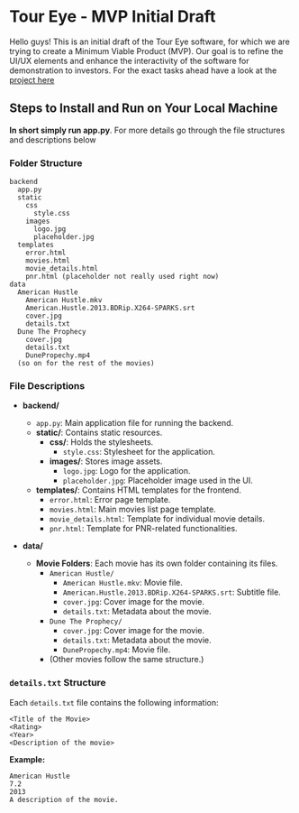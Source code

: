 # Tour Eye - MVP Initial Draft

Hello guys! This is an initial draft of the Tour Eye software, for which we are trying to create a Minimum Viable Product (MVP). Our goal is to refine the UI/UX elements and enhance the interactivity of the software for demonstration to investors.
For the exact tasks ahead have a look at the [project here](https://github.com/users/manasrpandya/projects/1/views/3)
## Steps to Install and Run on Your Local Machine
**In short simply run app.py**. For more details go through the file structures and descriptions below 
### Folder Structure

```
backend
  app.py
  static
    css
      style.css
    images
      logo.jpg
      placeholder.jpg
  templates
    error.html
    movies.html
    movie_details.html
    pnr.html (placeholder not really used right now)
data
  American Hustle
    American Hustle.mkv
    American.Hustle.2013.BDRip.X264-SPARKS.srt
    cover.jpg
    details.txt
  Dune The Prophecy
    cover.jpg
    details.txt
    DunePropechy.mp4
  (so on for the rest of the movies)
```

### File Descriptions

- **backend/**
  - `app.py`: Main application file for running the backend.
  - **static/**: Contains static resources.
    - **css/**: Holds the stylesheets.
      - `style.css`: Stylesheet for the application.
    - **images/**: Stores image assets.
      - `logo.jpg`: Logo for the application.
      - `placeholder.jpg`: Placeholder image used in the UI.
  - **templates/**: Contains HTML templates for the frontend.
    - `error.html`: Error page template.
    - `movies.html`: Main movies list page template.
    - `movie_details.html`: Template for individual movie details.
    - `pnr.html`: Template for PNR-related functionalities.

- **data/**
  - **Movie Folders**: Each movie has its own folder containing its files.
    - `American Hustle/`
      - `American Hustle.mkv`: Movie file.
      - `American.Hustle.2013.BDRip.X264-SPARKS.srt`: Subtitle file.
      - `cover.jpg`: Cover image for the movie.
      - `details.txt`: Metadata about the movie.
    - `Dune The Prophecy/`
      - `cover.jpg`: Cover image for the movie.
      - `details.txt`: Metadata about the movie.
      - `DunePropechy.mp4`: Movie file.
    - (Other movies follow the same structure.)

### `details.txt` Structure
Each `details.txt` file contains the following information:
```
<Title of the Movie>  
<Rating>  
<Year>  
<Description of the movie>
```
**Example:**
```
American Hustle  
7.2  
2013  
A description of the movie.
